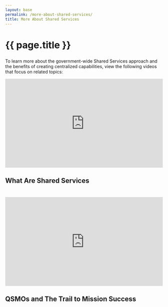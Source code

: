 ```yaml
---
layout: base
permalink: /more-about-shared-services/
title: More About Shared Services
---
```



<section class="usa-graphic-list usa-section sml-margin bg-gradient">
    <div class="grid-container">
        <div class="grid-row">
            <div class="tablet:grid-col">
                <h1 class="text-primary" style="font-size: 30px;" > {{ page.title }}</h1>
            </div>
        <div>
        <div>
            <p>To learn more about the government-wide Shared Services approach and the benefits of creating centralized capabilities, view the following videos that focus on related topics:</p>
        </div>
        <div class="grid-row grid-gap flex-justify-center">
            <div class="desktop:grid-col-10">
                <div style="padding:56.25% 0 0 0;position:relative;"><iframe src="https://player.vimeo.com/video/569954187?badge=0&amp;autopause=0&amp;player_id=0&amp;app_id=58479" frameborder="0" allow="autoplay; fullscreen; picture-in-picture" allowfullscreen style="position:absolute;top:0;left:0;width:100%;height:100%;" title="What are Shared Services"></iframe></div><script src="https://player.vimeo.com/api/player.js"></script>
                <h2 class="text-center text-base-dark">What Are Shared Services</h2>
            </div>
            <div class="desktop:grid-col-10" style="margin-top: 2.5rem;">
                <div style="padding:56.25% 0 0 0;position:relative;"><iframe src="https://player.vimeo.com/video/569978556?badge=0&amp;autopause=0&amp;player_id=0&amp;app_id=58479" frameborder="0" allow="autoplay; fullscreen; picture-in-picture" allowfullscreen style="position:absolute;top:0;left:0;width:100%;height:100%;" title="QSMOs and the Trail to Mission Success"></iframe></div><script src="https://player.vimeo.com/api/player.js"></script>
                <h2 class="text-center text-base-dark">QSMOs and The Trail to Mission Success</h2>
            </div>  
        </div>
    </div>
